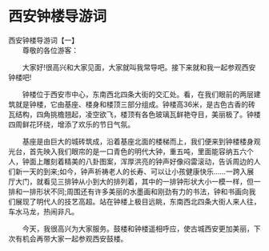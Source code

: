 # 西安钟楼导游词  
西安钟楼导游词【一】  
　　尊敬的各位游客：  

　　大家好!很高兴和大家见面，大家就叫我常导吧。接下来就和我一起参观西安钟楼吧!  

　　钟楼位于西安市中心，东南西北四条大街的交汇处。看，在我们眼前的两层建筑就是钟楼，它由基座、楼身和楼顶三部分组成。钟楼高36米，是古色古香的砖瓦结构，四角挑檐翘起，凌空欲飞，楼顶有各色玻璃瓦鲜艳夺目，美丽极了。钟楼四周鲜花环绕，增添了欢乐的节日气氛。  

　　基座是由巨大的城砖筑成，沿着基座北面的楼梯而上，我们便来到钟楼楼身观光台，首先映入我们眼帘的是一口青色的明代大钟，重五吨，里面能容纳五六个人，钟面上雕刻着精美的八卦图案，浑厚洪亮的钟声好像闷雷滚动，告诉周边的人们新一天的到来;如今，钟声祈祷老人的长寿、可以让小孩健康快乐……一跨入展厅大门，就看见三排钟从小到大的排列着，其中的一排钟形状大小一模一样，但一排和一排形状不同;周围还有许多美丽的水墨画和刚劲有力的书法，钟和书画向我们展现了明代人的技艺高超。站在钟楼上极目远眺，东南西北四条大街人来人往，车水马龙，热闹非凡。  

　　今天，我很高兴为大家服务。鼓楼和钟楼遥相呼应，使古城西安更加美丽，下次有机会再带大家一起参观西安鼓楼。  